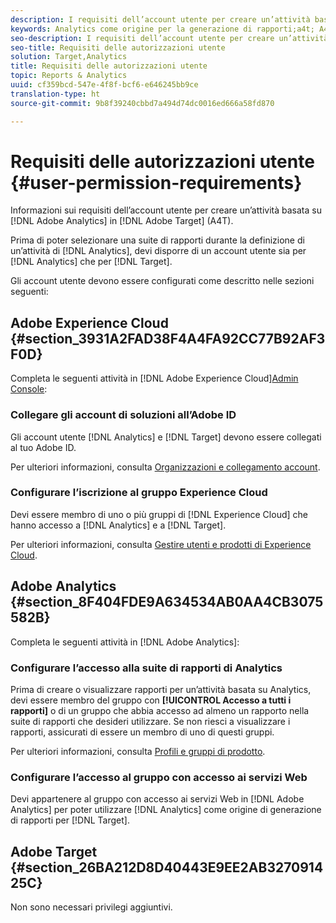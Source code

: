 ```yaml
---
description: I requisiti dell’account utente per creare un’attività basata su Adobe Analytics in Adobe Target (A4T).
keywords: Analytics come origine per la generazione di rapporti;a4t; A4T
seo-description: I requisiti dell’account utente per creare un’attività basata su Adobe Analytics in Adobe Target (A4T).
seo-title: Requisiti delle autorizzazioni utente
solution: Target,Analytics
title: Requisiti delle autorizzazioni utente
topic: Reports & Analytics
uuid: cf359bcd-547e-4f8f-bcf6-e646245bb9ce
translation-type: ht
source-git-commit: 9b8f39240cbbd7a494d74dc0016ed666a58fd870

---
```



# Requisiti delle autorizzazioni utente {#user-permission-requirements}

Informazioni sui requisiti dell’account utente per creare un’attività basata su [!DNL Adobe Analytics] in [!DNL Adobe Target] (A4T).

Prima di poter selezionare una suite di rapporti durante la definizione di un’attività di [!DNL Analytics], devi disporre di un account utente sia per [!DNL Analytics] che per [!DNL Target].

Gli account utente devono essere configurati come descritto nelle sezioni seguenti:

## Adobe Experience Cloud {#section_3931A2FAD38F4A4FA92CC77B92AF3F0D}

Completa le seguenti attività in [!DNL Adobe Experience Cloud][Admin Console](https://adminconsole.adobe.com):

### Collegare gli account di soluzioni all’Adobe ID

Gli account utente [!DNL Analytics] e [!DNL Target] devono essere collegati al tuo Adobe ID.

Per ulteriori informazioni, consulta [Organizzazioni e collegamento account](https://docs.adobe.com/help/en/core-services/interface/manage-users-and-products/organizations.html).

### Configurare l’iscrizione al gruppo Experience Cloud

Devi essere membro di uno o più gruppi di [!DNL Experience Cloud] che hanno accesso a [!DNL Analytics] e a [!DNL Target].

Per ulteriori informazioni, consulta [Gestire utenti e prodotti di Experience Cloud](https://docs.adobe.com/content/help/en/core-services/interface/manage-users-and-products/admin-getting-started.html).


## Adobe Analytics {#section_8F404FDE9A634534AB0AA4CB3075582B}

Completa le seguenti attività in [!DNL Adobe Analytics]:

### Configurare l’accesso alla suite di rapporti di Analytics

Prima di creare o visualizzare rapporti per un’attività basata su Analytics, devi essere membro del gruppo con **[!UICONTROL Accesso a tutti i rapporti]** o di un gruppo che abbia accesso ad almeno un rapporto nella suite di rapporti che desideri utilizzare. Se non riesci a visualizzare i rapporti, assicurati di essere un membro di uno di questi gruppi.

Per ulteriori informazioni, consulta [Profili e gruppi di prodotto](https://docs.adobe.com/content/help/en/core-services/interface/manage-users-and-products/admin-getting-started.html#section_AB50558124D541CF80A0D3D76D35A4BF).

### Configurare l’accesso al gruppo con accesso ai servizi Web

Devi appartenere al gruppo con accesso ai servizi Web in [!DNL Adobe Analytics] per poter utilizzare [!DNL Analytics] come origine di generazione di rapporti per [!DNL Target].

## Adobe Target {#section_26BA212D8D40443E9EE2AB327091425C}

Non sono necessari privilegi aggiuntivi.
